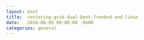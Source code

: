 ```yaml
---
layout:	post
title:	restoring-grub-dual-boot-freebsd-and-linux
date:	2018-08-09 00:00:00 -0600
categories:	general
---
```



